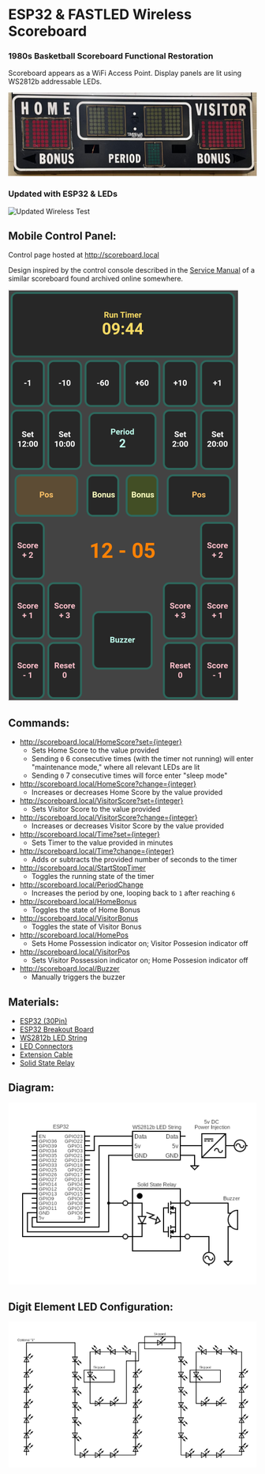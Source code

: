 # ESP32 & FASTLED Wireless Scoreboard

### 1980s Basketball Scoreboard Functional Restoration
Scoreboard appears as a WiFi Access Point. Display panels are lit using WS2812b addressable LEDs. 

![Physical Scoreboard](Scoreboard.jpeg)   

### Updated with ESP32 & LEDs    
![Updated Wireless Test](Install.gif)

## Mobile Control Panel:
Control page hosted at http://scoreboard.local

Design inspired by the control console described in the [Service Manual](SimilarScoreboardOriginalManual.pdf) of a similar scoreboard found archived online somewhere.

![Mobile Web Controller](Controller.png)

## Commands:
* http://scoreboard.local/HomeScore?set={integer}
  * Sets Home Score to the value provided
  * Sending `0` 6 consecutive times (with the timer not running) will enter "maintenance mode," where all relevant LEDs are lit
  * Sending `0` 7 consecutive times will force enter "sleep mode"
* http://scoreboard.local/HomeScore?change={integer}
  * Increases or decreases Home Score by the value provided
* http://scoreboard.local/VisitorScore?set={integer}
  * Sets Visitor Score to the value provided
* http://scoreboard.local/VisitorScore?change={integer}
  * Increases or decreases Visitor Score by the value provided
* http://scoreboard.local/Time?set={integer}
  * Sets Timer to the value provided in minutes
* http://scoreboard.local/Time?change={integer}
  * Adds or subtracts the provided number of seconds to the timer
* http://scoreboard.local/StartStopTimer
  * Toggles the running state of the timer
* http://scoreboard.local/PeriodChange
  * Increases the period by one, looping back to `1` after reaching `6`
* http://scoreboard.local/HomeBonus
  * Toggles the state of Home Bonus
* http://scoreboard.local/VisitorBonus
  * Toggles the state of Visitor Bonus
* http://scoreboard.local/HomePos
  * Sets Home Possession indicator on; Visitor Possesion indicator off
* http://scoreboard.local/VisitorPos
  * Sets Visitor Possession indicator on; Home Possesion indicator off
* http://scoreboard.local/Buzzer
  * Manually triggers the buzzer

## Materials:
- [ESP32 (30Pin)](https://a.co/d/d86ifeU)
- [ESP32 Breakout Board](https://a.co/d/4L5r7AB)
- [WS2812b LED String](https://a.co/d/gDH9oeh)
- [LED Connectors](https://a.co/d/a1vO4zF)
- [Extension Cable](https://a.co/d/eUv22nI)
- [Solid State Relay](https://a.co/d/gWr1grI)


## Diagram:
![Mobile Web Controller](Diagram.png)

## Digit Element LED Configuration:
![Mobile Web Controller](DigitElementLEDConfig.png)